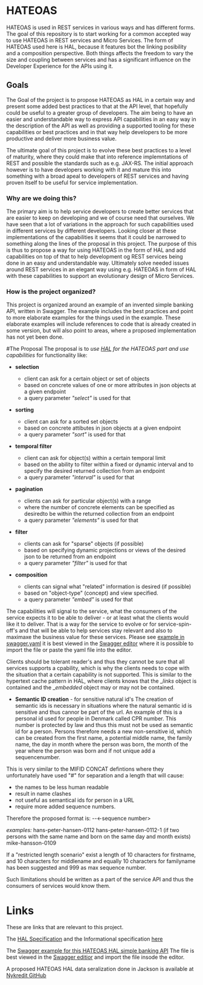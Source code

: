 # HATEOAS
HATEOAS is used in REST services in various ways and has different forms.
The goal of this repository is to start working for a common accepted way to use HATEOAS in REST services and Micro Services.
The form of HATEOAS used here is HAL, because it features bot the linking posibility and a composition perspective. 
Both things affects the freedom to vary the size and coupling between services and 
has a significant influence on the Developer Experience for the APIs using it.

## Goals
The Goal of the project is to propose HATEOAS as HAL in a certain way and present some added best practices to that at the API level,
that hopefully could be useful to a greater group of developers. The aim being to have an easier and understandable way to express API 
capabilities in an easy way in the description of the API as well as providing a supported tooling for these capabilities or best practices
and in that way help developers to be more productive and deliver more business value.  

The ultimate goal of this project is to evolve these best practices to a level of maturity, where they could make that into reference 
implemntations of REST and possible the standards such as e.g. JAX-RS. The initial approach however is to have developers working with 
it and mature this into something with a broad apeal to developers of REST services and having proven itself to be useful for service implementation. 

### Why are we doing this? 
The primary aim is to help service developers to create better services that are easier to keep on developing and we of course need that ourselves.
We have seen that a lot of variations in the approach for such capabilities used in different services by different developers. Looking closer
at these implementations of the capabilities it seems that it could be narrowed to something along the lines of the proposal in this project. 
The purpose of this is thus to propose a way for using HATEOAS in the form of HAL and add capabilities on top of that to help development
og REST services being done in an easy and understandable way. Ultimately solve needed issues around REST services in an elegant way 
using e.g. HATEOAS in form of HAL with these capabilities to support an evolutionary design of Micro Services.

### How is the project organized?
This project is organized around an example of an invented simple banking API, written in Swagger. 
The example includes the best practices and point to more elaborate examples for the things used in the example.
These elaborate examples will include references to code that is already created in some version, but will also point to areas, 
where a proposed implementation has not yet been done. 

#The Proposal
The proposal is to _use [HAL](http://stateless.co/hal_specification.html) for the HATEOAS part and use capabilities_ for functionality like:

 * **selection** 
   * client can ask for a certain object or set of objects 
   * based on concrete values of one or more attributes in json objects at a given endpoint
   * a query parameter _"select"_ is used for that

 * **sorting** 
   * client can ask for a sorted set objects 
   * based on concrete attibutes in json objects at a given endpoint
   * a query parameter _"sort"_ is used for that

 * **temporal filter** 
   * client can ask for object(s) within a certain temporal limit 
   * based on the ability to filter within a fixed or dynamic interval and to specify the desired returned collection from an endpoint
   * a query parameter _"interval"_ is used for that

 * **pagination** 
   * clients can ask for particular object(s) with a range 
   * where the number of concrete elements can be specified as desiredto be within the returned collection from an endpoint
   * a query parameter _"elements"_ is used for that

* **filter** 
   * clients can ask for "sparse" objects (if possible) 
   * based on specifying dynamic projections or views of the desired json to be returned from an endpoint
   * a query parameter _"filter"_ is used for that

* **composition** 
   * clients can signal what "related" information is desired (if possible) 
   * based on "object-type" (concept) and view specified.
   * a query parameter _"embed"_ is used for that 

 The capabilities will signal to the service, what the consumers of the service expects it to be able to deliver - or at least what the clients would like it to deliver.
 That is a way for the service to evolve or for service-spin-off's and that will be able to help services stay relevant and also to maximaxe the business value for these services.
 Please see [example in swagger.yaml](https://github.com/Nykredit/hateoas/blob/master/Swagger/simple-banking-api-hateoas-hal-sample.yaml) it is best viewed in the 
 [Swagger editor](http://editor.swagger.io/#/) where it is possible to import the file or paste the yaml file into the editor.

 Clients should be tolerant reader's and thus they cannot be sure that all services supports a cpability, 
 which is why the clients needs to cope with the situation that a certain capability is not supported. 
 This is similar to the hypertext cache pattern in HAL, where clients knows that the __links_ object is contained and the __embedded_ object may or may not be contained.

* **Semantic ID creation** - for sensitive natural id's
The creation of semantic ids is necessary in situations where the natural semantic id is sensitive and thus cannor be part of the url. 
An example of this is a personal id used for people in Denmark called CPR number. This number is protected by law and thus this must not be used as semantic id for a person.
Persons therefore needs a new non-sensitive id, which can be created from the first name, a potential middle name, the family name, the day in month where the person was born, 
the month of the year where the person was born and if not unique add a sequencenumber. 

This is very similar to the MIFID CONCAT defintions where they unfortunately have used
"#" for separation and a length that will cause:
  * the names to be less human readable
  * result in name clashes
  * not useful as semantical ids for person in a URL
  * require more added sequence numbers. 

Therefore the proposed format is:
    <firstname>-<middlename-><familyname>-<ddMM><-sequence number>

_examples:_
    hans-peter-hansen-0112
    hans-peter-hansen-0112-1 (if two persons with the same name and born on the same day and month exists)
    mike-hansson-0109 

If a "restricted length scenario" exist a length of 10 characters for firstname, and 10 characters for middlename 
and equally 10 characters for familyname has been suggested and 999 as max sequence number.

Such llimitations should be written as a part of the service API and thus the consumers of services would know them.    

# Links
These are links that are relevant to this project.

The [HAL Specification](http://stateless.co/hal_specification.html) and the Informational specification [here](https://tools.ietf.org/html/draft-kelly-json-hal-08)

The [Swagger example for this HATEOAS HAL simple banking API](https://github.com/Nykredit/hateoas/blob/master/Swagger/simple-banking-api-hateoas-hal-sample.yaml)
The file is best viewed in the [Swagger editior](http://editor.swagger.io/#/) and import the file insode the editor.

A proposed HATEOAS HAL data seralization done in Jackson is available at [Nykredit GitHub](https://github.com/Nykredit/jackson-dataformat-hal)


